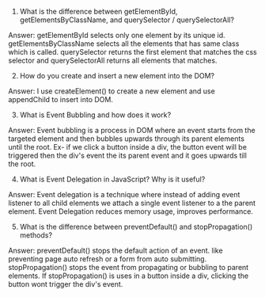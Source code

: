 1. What is the difference between getElementById, getElementsByClassName, and querySelector / querySelectorAll?

Answer: getElementById selects only one element by its unique id. getElementsByClassName selects 
        all the elements that has same class which is called.
        querySelector returns the first element that matches the css selector and querySelectorAll
        returns all elements that matches.



2. How do you create and insert a new element into the DOM?

Answer: I use createElement() to create a new element and use appendChild to insert into DOM.



3. What is Event Bubbling and how does it work?

Answer: Event bubbling is a process in DOM where an event starts from the targeted element 
        and then bubbles upwards through its parent elements until the root.
        Ex- if we click a button inside a div, the button event will be triggered then the 
        div's event the its parent event and it goes upwards till the root.




4. What is Event Delegation in JavaScript? Why is it useful?

Answer: Event delegation is a technique where instead of adding event listener to all child 
        elements we attach a single event listener to a the parent element.
        Event Delegation reduces memory usage, improves performance.




5. What is the difference between preventDefault() and stopPropagation() methods?

Answer: preventDefault() stops the default action of an event. like preventing page auto refresh
        or a form from auto submitting.
        stopPropagation() stops the event from propagating or bubbling to parent elements.
        If stopPropagation() is uses in a button inside a div, clicking the button wont trigger the div's event.